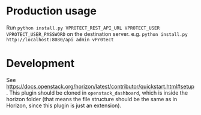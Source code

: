# Production usage

Run `python install.py VPROTECT_REST_API_URL VPROTECT_USER VPROTECT_USER_PASSWORD` on the destination server.
e.g. `python install.py http://localhost:8080/api admin vPr0tect`


# Development

See https://docs.openstack.org/horizon/latest/contributor/quickstart.html#setup.
This plugin should be cloned in `openstack_dashboard`, which is inside the horizon folder (that means the file structure should be the same as in Horizon, since this plugin is just an extension).